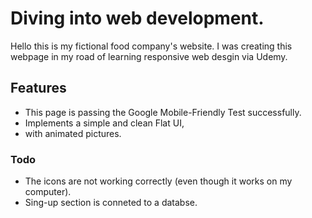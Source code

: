 # Diving into web development.

Hello this is my fictional food company's website. I was creating this webpage in my road of learning responsive web desgin via Udemy. 

## Features

 - This page is passing the Google Mobile-Friendly Test successfully.
 - Implements a simple and clean Flat UI,
 - with animated pictures.

### Todo

 - The icons are not working correctly (even though it works on my computer). 
 - Sing-up section is conneted to a databse.
